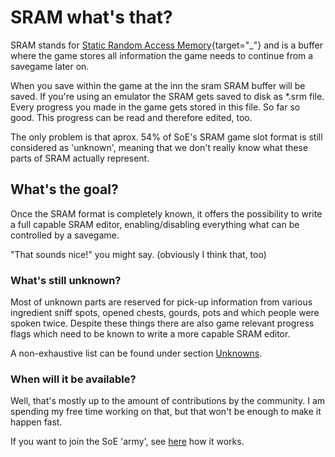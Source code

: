 # SRAM what's that?
SRAM stands for [Static Random Access Memory](https://de.wikipedia.org/wiki/Static_random-access_memory){target="_"} and is a buffer where the game stores all information the game needs to continue from a savegame later on.

When you save within the game at the inn the sram SRAM buffer will be saved. If you're using an emulator the SRAM gets saved to disk as *.srm file.
Every progress you made in the game gets stored in this file. So far so good. 
This progress can be read and therefore edited, too. 

The only problem is that aprox. 54% of SoE's SRAM game slot format is still considered as 'unknown', meaning that we don't really know what these parts of SRAM actually represent.

## What's the goal?
Once the SRAM format is completely known, it offers the possibility to write a full capable SRAM editor, enabling/disabling everything what can be controlled by a savegame.

"That sounds nice!" you might say. (obviously I think that, too)

### What's still unknown?
Most of unknown parts are reserved for pick-up information from various ingredient sniff spots, opened chests, gourds, pots and which people were spoken twice. Despite these things there are also game relevant progress flags which need to be known to write a more capable SRAM editor.

A non-exhaustive list can be found under section [Unknowns](p?c=Unknowns).

### When will it be available?

Well, that's mostly up to the amount of contributions by the community.
I am spending my free time working on that, but that won't be enough to make it happen fast.

If you want to join the SoE 'army', see [here](p?c=HowCanIHelp) how it works.